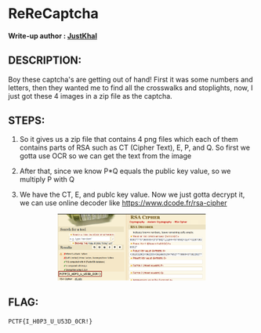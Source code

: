 # ReReCaptcha
#### Write-up author : [JustKhal](https://github.com/JustKhal)

## DESCRIPTION:
Boy these captcha's are getting out of hand! First it was some numbers and letters, then they wanted me to find all the crosswalks and stoplights, now, I just got these 4 images in a zip file as the captcha.

## STEPS:
1. So it gives us a zip file that contains 4 png files which each of them contains parts of RSA such as CT (Cipher Text), E, P, and Q. So first we gotta use OCR so we can get the text from the image

2. After that, since we know P*Q equals the public key value, so we multiply P with Q

3. We have the CT, E, and publc key value. Now we just gotta decrypt it, we can use online decoder like https://www.dcode.fr/rsa-cipher
<p align="center"><img src="flag.png" width=60%  height=60%></p>

## FLAG:

```
PCTF{I_H0P3_U_U53D_0CR!}
```